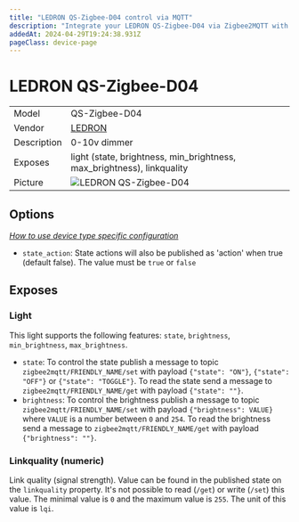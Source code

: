```yaml
---
title: "LEDRON QS-Zigbee-D04 control via MQTT"
description: "Integrate your LEDRON QS-Zigbee-D04 via Zigbee2MQTT with whatever smart home infrastructure you are using without the vendor's bridge or gateway."
addedAt: 2024-04-29T19:24:38.931Z
pageClass: device-page
---
```


<!-- !!!! -->
<!-- ATTENTION: This file is auto-generated through docgen! -->
<!-- You can only edit the "Notes"-Section between the two comment lines "Notes BEGIN" and "Notes END". -->
<!-- Do not use h1 or h2 heading within "## Notes"-Section. -->
<!-- !!!! -->

# LEDRON QS-Zigbee-D04

|     |     |
|-----|-----|
| Model | QS-Zigbee-D04  |
| Vendor  | [LEDRON](/supported-devices/#v=LEDRON)  |
| Description | 0-10v dimmer |
| Exposes | light (state, brightness, min_brightness, max_brightness), linkquality |
| Picture | ![LEDRON QS-Zigbee-D04](https://www.zigbee2mqtt.io/images/devices/QS-Zigbee-D04.png) |


<!-- Notes BEGIN: You can edit here. Add "## Notes" headline if not already present. -->


<!-- Notes END: Do not edit below this line -->



## Options
*[How to use device type specific configuration](../guide/configuration/devices-groups.md#specific-device-options)*

* `state_action`: State actions will also be published as 'action' when true (default false). The value must be `true` or `false`


## Exposes

### Light 
This light supports the following features: `state`, `brightness`, `min_brightness`, `max_brightness`.
- `state`: To control the state publish a message to topic `zigbee2mqtt/FRIENDLY_NAME/set` with payload `{"state": "ON"}`, `{"state": "OFF"}` or `{"state": "TOGGLE"}`. To read the state send a message to `zigbee2mqtt/FRIENDLY_NAME/get` with payload `{"state": ""}`.
- `brightness`: To control the brightness publish a message to topic `zigbee2mqtt/FRIENDLY_NAME/set` with payload `{"brightness": VALUE}` where `VALUE` is a number between `0` and `254`. To read the brightness send a message to `zigbee2mqtt/FRIENDLY_NAME/get` with payload `{"brightness": ""}`.

### Linkquality (numeric)
Link quality (signal strength).
Value can be found in the published state on the `linkquality` property.
It's not possible to read (`/get`) or write (`/set`) this value.
The minimal value is `0` and the maximum value is `255`.
The unit of this value is `lqi`.


